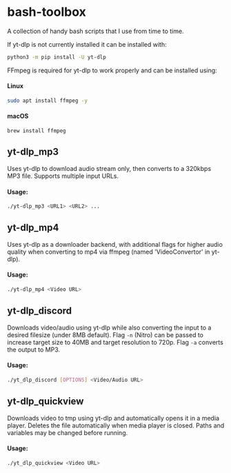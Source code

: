 # bash-toolbox
A collection of handy bash scripts that I use from time to time.

If yt-dlp is not currently installed it can be installed with:
```bash
python3 -m pip install -U yt-dlp
```
FFmpeg is required for yt-dlp to work properly and can be installed using:

#### Linux
```bash
sudo apt install ffmpeg -y
```
#### macOS
```
brew install ffmpeg
```

## yt-dlp_mp3
Uses yt-dlp to download audio stream only, then converts to a 320kbps MP3 file. Supports multiple input URLs.

#### Usage:
```bash
./yt-dlp_mp3 <URL1> <URL2> ...
```

## yt-dlp_mp4
Uses yt-dlp as a downloader backend, with additional flags for higher audio quality when converting to mp4 via ffmpeg (named 'VideoConvertor' in yt-dlp).

#### Usage:
```bash
./yt-dlp_mp4 <Video URL>
```

## yt-dlp_discord
Downloads video/audio using yt-dlp while also converting the input to a desired filesize (under 8MB default). Flag `-n` (Nitro) can be passed to increase target size to 40MB and target resolution to 720p. Flag `-a` converts the output to MP3.

#### Usage:
```bash
./yt_dlp_discord [OPTIONS] <Video/Audio URL>
```

## yt-dlp_quickview
Downloads video to tmp using yt-dlp and automatically opens it in a media player. Deletes the file automatically when media player is closed. Paths and variables may be changed before running.

#### Usage:
```bash
./yt_dlp_quickview <Video URL>
```
